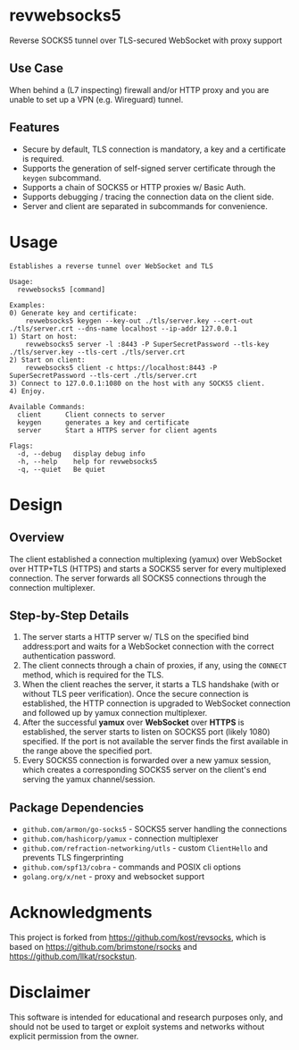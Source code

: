 # revwebsocks5

Reverse SOCKS5 tunnel over TLS-secured WebSocket with proxy support

## Use Case

When behind a (L7 inspecting) firewall and/or HTTP proxy and you are unable to set up a VPN (e.g. Wireguard) tunnel.

## Features

* Secure by default, TLS connection is mandatory, a key and a certificate is required.
* Supports the generation of self-signed server certificate through the `keygen` subcommand.
* Supports a chain of SOCKS5 or HTTP proxies w/ Basic Auth.
* Supports debugging / tracing the connection data on the client side.
* Server and client are separated in subcommands for convenience.

# Usage
    Establishes a reverse tunnel over WebSocket and TLS

    Usage:
      revwebsocks5 [command]

    Examples:
    0) Generate key and certificate:
        revwebsocks5 keygen --key-out ./tls/server.key --cert-out ./tls/server.crt --dns-name localhost --ip-addr 127.0.0.1
    1) Start on host:
        revwebsocks5 server -l :8443 -P SuperSecretPassword --tls-key ./tls/server.key --tls-cert ./tls/server.crt
    2) Start on client:
        revwebsocks5 client -c https://localhost:8443 -P SuperSecretPassword --tls-cert ./tls/server.crt
    3) Connect to 127.0.0.1:1080 on the host with any SOCKS5 client.
    4) Enjoy.

    Available Commands:
      client      Client connects to server
      keygen      generates a key and certificate
      server      Start a HTTPS server for client agents

    Flags:
      -d, --debug   display debug info
      -h, --help    help for revwebsocks5
      -q, --quiet   Be quiet


# Design
## Overview
The client established a connection multiplexing (yamux) over WebSocket over HTTP+TLS (HTTPS) and starts a SOCKS5 server for every multiplexed connection. The server forwards all SOCKS5 connections through the connection multiplexer.

## Step-by-Step Details
1. The server starts a HTTP server w/ TLS on the specified bind address:port and waits for a WebSocket connection with the correct authentication password.
2. The client connects through a chain of proxies, if any, using the `CONNECT` method, which is required for the TLS.
3. When the client reaches the server, it starts a TLS handshake (with or without TLS peer verification). Once the secure connection is established, the HTTP connection is upgraded to WebSocket connection and followed up by yamux connection multiplexer.
4. After the successful **yamux** over **WebSocket** over **HTTPS** is established, the server starts to listen on SOCKS5 port (likely 1080) specified. If  the port is not available the server finds the first available in the range above the specified port.
5. Every SOCKS5 connection is forwarded over a new yamux session, which creates a corresponding SOCKS5 server on the client's end serving the yamux channel/session.

## Package Dependencies

* `github.com/armon/go-socks5` - SOCKS5 server handling the connections
* `github.com/hashicorp/yamux` - connection multiplexer
* `github.com/refraction-networking/utls` - custom `ClientHello` and prevents TLS fingerprinting
* `github.com/spf13/cobra` - commands and POSIX cli options
* `golang.org/x/net` - proxy and websocket support

# Acknowledgments

This project is forked from <https://github.com/kost/revsocks>, which is based on <https://github.com/brimstone/rsocks> and <https://github.com/llkat/rsockstun>.

# Disclaimer

This software is intended for educational and research purposes only, and should not be used to target or exploit systems and networks without explicit permission from the owner.